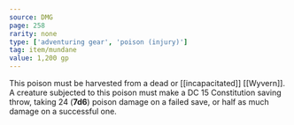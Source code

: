 ```yaml
---
source: DMG
page: 258
rarity: none
type: ['adventuring gear', 'poison (injury)']
tag: item/mundane
value: 1,200 gp
---
```


This poison must be harvested from a dead or [[incapacitated]] [[Wyvern]]. A creature subjected to this poison must make a DC 15 Constitution saving throw, taking 24 (**7d6**) poison damage on a failed save, or half as much damage on a successful one.

